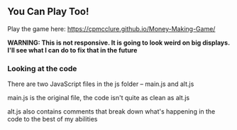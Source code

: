 ## You Can Play Too!

Play the game here: https://cpmcclure.github.io/Money-Making-Game/

__WARNING: This is not responsive. It is going to look weird on big displays. I'll see what I can do to fix that in the future__

### Looking at the code

There are two JavaScript files in the js folder – main.js and alt.js

main.js is the original file, the code isn't quite as clean as alt.js

alt.js also contains comments that break down what's happening in the code to the best of my abilities
